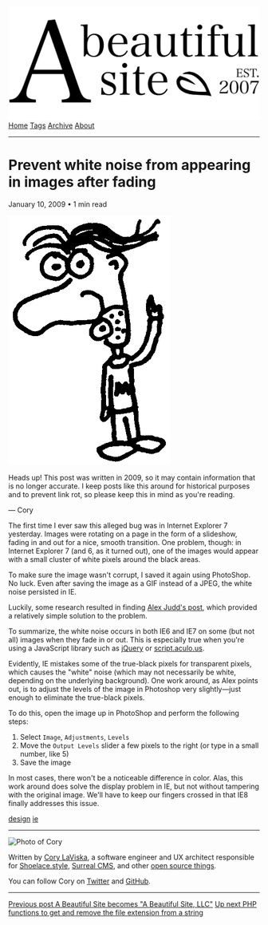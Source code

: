 <a href="../../index.html" class="header-link"><img src="../../images/logos/wordmark.svg" alt="A Beautiful Site" class="wordmark" /></a> <a href="../../index.html" class="nav-item">Home</a> <a href="../../tags/index.html" class="nav-item">Tags</a> <a href="../index.html" class="nav-item">Archive</a> <a href="../../about/index.html" class="nav-item">About</a>

---

# Prevent white noise from appearing in images after fading

January 10, 2009 • 1 min read

![A drawing of a cartoon man pointing upwards](../../images/artwork/pointer.gif)

Heads up! This post was written in 2009, so it may contain information that is no longer accurate. I keep posts like this around for historical purposes and to prevent link rot, so please keep this in mind as you're reading.

— Cory

The first time I ever saw this alleged bug was in Internet Explorer 7 yesterday. Images were rotating on a page in the form of a slideshow, fading in and out for a nice, smooth transition. One problem, though: in Internet Explorer 7 (and 6, as it turned out), one of the images would appear with a small cluster of white pixels around the black areas.

To make sure the image wasn't corrupt, I saved it again using PhotoShop. No luck. Even after saving the image as a GIF instead of a JPEG, the white noise persisted in IE.

Luckily, some research resulted in finding [Alex Judd's post](http://www.alexjudd.com/?p=5), which provided a relatively simple solution to the problem.

To summarize, the white noise occurs in both IE6 and IE7 on some (but not all) images when they fade in or out. This is especially true when you're using a JavaScript library such as [jQuery](http://jquery.com/) or [script.aculo.us](http://script.aculo.us/).

Evidently, IE mistakes some of the true-black pixels for transparent pixels, which causes the "white" noise (which may not necessarily be white, depending on the underlying background). One work around, as Alex points out, is to adjust the levels of the image in Photoshop very slightly—just enough to eliminate the true-black pixels.

To do this, open the image up in PhotoShop and perform the following steps:

1.  Select `Image`, `Adjustments`, `Levels`
2.  Move the `Output Levels` slider a few pixels to the right (or type in a small number, like 5)
3.  Save the image

In most cases, there won't be a noticeable difference in color. Alas, this work around does solve the display problem in IE, but not without tampering with the original image. We'll have to keep our fingers crossed in that IE8 finally addresses this issue.

<a href="../../tags/design/index.html" class="post-tag">design</a> <a href="../../tags/ie/index.html" class="post-tag">ie</a>

---

<img src="http://0.gravatar.com/avatar/bf1b3b95fd5b096a3592247c29667b33?s=512" alt="Photo of Cory" class="avatar avatar-small" />

Written by [Cory LaViska](../../index-4.html), a software engineer and UX architect responsible for [Shoelace.style](https://shoelace.style/), [Surreal CMS](https://www.surrealcms.com/), and other [open source things](https://github.com/claviska).

You can follow Cory on [Twitter](https://twitter.com/bgooonz) and [GitHub](https://github.com/claviska).

---

<a href="../abs-becomes-abs-llc/index.html" class="post-nav-previous"><span class="small">Previous post</span> A Beautiful Site becomes "A Beautiful Site, LLC"</a> <a href="../php-functions-to-get-and-remove-the-file-extension-from-a-string/index.html" class="post-nav-next"><span class="small">Up next</span> PHP functions to get and remove the file extension from a string</a>
